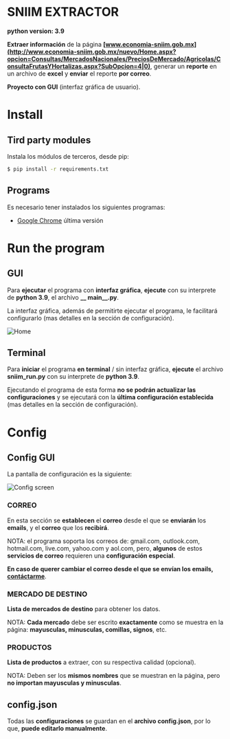 # SNIIM EXTRACTOR
**python version: 3.9**

**Extraer información** de la página **[www.economia-sniim.gob.mx](http://www.economia-sniim.gob.mx/nuevo/Home.aspx?opcion=Consultas/MercadosNacionales/PreciosDeMercado/Agricolas/ConsultaFrutasYHortalizas.aspx?SubOpcion=4|0)**, generar un **reporte** en un archivo de **excel** y **enviar** el reporte **por correo**. 

**Proyecto con GUI** (interfaz gráfica de usuario).

# Install
## Tird party modules

Instala los módulos de terceros, desde pip: 

``` bash
$ pip install -r requirements.txt
```

## Programs

Es necesario tener instalados los siguientes programas: 

* [Google Chrome](https://www.google.com/intl/es/chrome) última versión

# Run the program

## GUI

Para **ejecutar** el programa con **interfaz gráfica**, **ejecute** con su interprete de **python 3.9**, el archivo **__ main__.py**.

La interfaz gráfica, además de permitirte ejecutar el programa, le facilitará configurarlo (mas detalles en la sección de configuración).

![Home](https://i.imgur.com/MxUmYe7.png)

## Terminal

Para **iniciar** el programa **en terminal** / sin interfaz gráfica, **ejecute** el archivo **sniim_run.py** con su interprete de **python 3.9**.

Ejecutando el programa de esta forma **no se podrán actualizar las configuraciones** y se ejecutará con la **última configuración establecida** (mas detalles en la sección de configuración). 

# Config

## Config GUI

La pantalla de configuración es la siguiente: 

![Config screen](https://i.imgur.com/X4SN2SB.png)

### CORREO

En esta sección se **establecen** el **correo** desde el que se **enviarán** los **emails**, y el **correo** que los **recibirá**. 

NOTA: el programa soporta los correos de: gmail.com, outlook.com, hotmail.com, live.com, yahoo.com y aol.com, pero, **algunos** de estos **servicios de correo** requieren una **configuración especial**. 

**En caso de querer cambiar el correo desde el que se envían los emails, [contáctarme](mailto:hernandezdarifrancisco@gmail.com)**. 

### MERCADO DE DESTINO

**Lista de mercados de destino** para obtener los datos. 

NOTA: **Cada mercado** debe ser escrito **exactamente** como se muestra en la página: **mayusculas, minusculas, comillas, signos**, etc. 

### PRODUCTOS

**Lista de productos** a extraer, con su respectiva calidad (opcional). 

NOTA: Deben ser los **mismos nombres** que se muestran en la página, pero **no importan mayusculas y minusculas**. 

## config.json

Todas las **configuraciones** se guardan en el **archivo config.json**, por lo que, **puede editarlo manualmente**.
